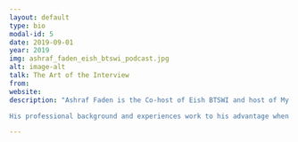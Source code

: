 ```yaml
---
layout: default
type: bio
modal-id: 5 
date: 2019-09-01
year: 2019
img: ashraf_faden_eish_btswi_podcast.jpg
alt: image-alt
talk: The Art of the Interview
from:
website: 
description: "Ashraf Faden is the Co-host of Eish BTSWI and host of My Heroic Self podcasts. EishBTSWI hosts guests from different careers and professions and interviews them about their work experience and career path, while MyHeroicSelf hosts guests who overcame challenges in their lives. Over the last four years, Ashraf has been interviewing guests with different backgrounds in both podcasts.

His professional background and experiences work to his advantage when interviewing for the podcasts. He is a diagnostic medical sonographer specialized in vascular sonography and holds a master’s degree in public health. He is also a professional photographer specializing in headshots and portraits."

---
```

